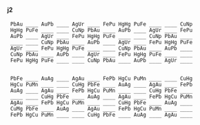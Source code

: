 #### j2 

     PbAu ____ AuPb ____ AgUr ____ FePu HgHg PuFe ____ ____ CuNp 
     HgHg PuFe ____ ____ CuNp PbAu ____ AuPb ____ AgUr ____ FePu 
     AuPb ____ AgUr ____ FePu HgHg PuFe ____ ____ CuNp PbAu ____ 
     ____ ____ CuNp PbAu ____ AuPb ____ AgUr ____ FePu HgHg PuFe 
     AgUr ____ FePu HgHg PuFe ____ ____ CuNp PbAu ____ AuPb ____ 
     CuNp PbAu ____ AuPb ____ AgUr ____ FePu HgHg PuFe ____ ____ 
     FePu HgHg PuFe ____ ____ CuNp PbAu ____ AuPb ____ AgUr ____ 


     PbFe ____ AuAg ____ AgAu ____ FePb HgCu PuMn ____ ____ CuHg 
     HgCu PuMn ____ ____ CuHg PbFe ____ AuAg ____ AgAu ____ FePb 
     AuAg ____ AgAu ____ FePb HgCu PuMn ____ ____ CuHg PbFe ____ 
     ____ ____ CuHg PbFe ____ AuAg ____ AgAu ____ FePb HgCu PuMn 
     AgAu ____ FePb HgCu PuMn ____ ____ CuHg PbFe ____ AuAg ____ 
     CuMg PbFe ____ AuAg ____ AgAu ____ FePb HgCu PuMn ____ ____ 
     FePb HgCu PuMn ____ ____ CuHg PbFe ____ AuAg ____ AgAu ____ 

